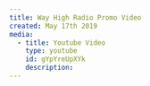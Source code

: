 ```yaml
---
title: Way High Radio Promo Video
created: May 17th 2019
media:
  - title: Youtube Video
    type: youtube
    id: gYpYreUpXYk
    description: 
---
```


